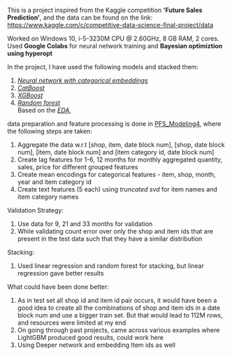 
This is a project inspired from the Kaggle competition __'Future Sales Prediction'__, and the data can be found on the link:
https://www.kaggle.com/c/competitive-data-science-final-project/data

Worked on Windows 10, i-5-3230M CPU @ 2.60GHz, 8 GB RAM, 2 cores. Used __Google Colabs__ for neural network training and __Bayesian optimiztion using hyperopt__ 

In the project, I have used the following models and stacked them:
1) [_Neural network with categorical embeddings_](https://nbviewer.jupyter.org/github/sbhmaheshwari/Misc/blob/master/Embedding_nn_pfs4.ipynb) 
2) [_CatBoost_](https://nbviewer.jupyter.org/github/sbhmaheshwari/Misc/blob/master/pfs4_catboost_optimize.ipynb) 
3) [_XGBoost_](https://nbviewer.jupyter.org/github/sbhmaheshwari/Misc/blob/master/XGBOOST_pfs4_tuning.ipynb) 
4) [_Random forest_](https://nbviewer.jupyter.org/github/sbhmaheshwari/Misc/blob/master/pfs_rf_tuning4.ipynb)<br>
Based on the [_EDA_](https://nbviewer.jupyter.org/github/sbhmaheshwari/Misc/blob/master/Predict_Future_Sales_EDA.ipynb), 

data preparation and feature processing is done in [PFS_Modeling4](https://nbviewer.jupyter.org/github/sbhmaheshwari/Misc/blob/master/PFS_Modeling4.ipynb), where the following steps are taken:
1) Aggregate the data w.r.t [shop, item, date block num], [shop, date block num], [item, date block num] and [item category id, date block num]
2) Create lag features for 1-6, 12 months for monthly aggregated quantity, sales, price for different grouped features
3) Create mean encodings for categorical features - item, shop, month, year and item category id
4) Create text features (5 each) using _truncated svd_ for item names and item category names

Validation Strategy:
1) Use data for 9, 21 and 33 months for validation
2) While validating count error over only the shop and item ids that are present in the test data such that they have a similar distribution

Stacking: 
1) Used linear regression and random forest for stacking, but linear regression gave better results 

What could have been done better:
1) As in test set all shop id and item id pair occurs, it would have been a good idea to create all the combinations of shop and item ids in a date block num and use a bigger train set. But that would lead to 112M rows, and resources were limited at my end
2) On going through past projects, came across various examples where LightGBM produced good results, could work here
3) Using Deeper network and embedding Item ids as well 

